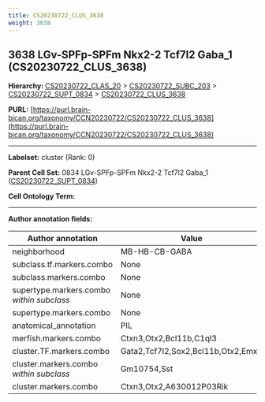 ```yaml
---
title: CS20230722_CLUS_3638
weight: 3638
---
```

## 3638 LGv-SPFp-SPFm Nkx2-2 Tcf7l2 Gaba_1 (CS20230722_CLUS_3638)
<b>Hierarchy: </b>
[CS20230722_CLAS_20](../CS20230722_CLAS_20) >
[CS20230722_SUBC_203](../CS20230722_SUBC_203) >
[CS20230722_SUPT_0834](../CS20230722_SUPT_0834) >
[CS20230722_CLUS_3638](../CS20230722_CLUS_3638)

**PURL:** [https://purl.brain-bican.org/taxonomy/CCN20230722/CS20230722_CLUS_3638](https://purl.brain-bican.org/taxonomy/CCN20230722/CS20230722_CLUS_3638)

---


**Labelset:** cluster (Rank: 0)

**Parent Cell Set:** 0834 LGv-SPFp-SPFm Nkx2-2 Tcf7l2 Gaba_1 ([CS20230722_SUPT_0834](../CS20230722_SUPT_0834))



**Cell Ontology Term:** 

[MARKER GENES.]: #


---

[TRANSFERRED ANNOTATIONS.]: #


[AUTHOR ANNOTATION FIELDS.]: #


**Author annotation fields:**

| Author annotation | Value |
|-------------------|-------|
|neighborhood|MB-HB-CB-GABA|
|subclass.tf.markers.combo|None|
|subclass.markers.combo|None|
|supertype.markers.combo _within subclass_|None|
|supertype.markers.combo|None|
|anatomical_annotation|PIL|
|merfish.markers.combo|Ctxn3,Otx2,Bcl11b,C1ql3|
|cluster.TF.markers.combo|Gata2,Tcf7l2,Sox2,Bcl11b,Otx2,Emx2|
|cluster.markers.combo _within subclass_|Gm10754,Sst|
|cluster.markers.combo|Ctxn3,Otx2,A630012P03Rik|
